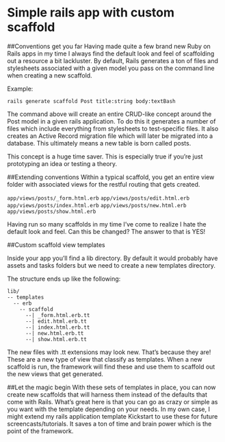# Simple rails app with custom scaffold

##Conventions get you far
Having made quite a few brand new Ruby on Rails apps in my time I always find the default look and feel of scaffolding out a resource a bit lackluster. By default, Rails generates a ton of files and stylesheets associated with a given model you pass on the command line when creating a new scaffold.

Example:

` rails generate scaffold Post title:string body:textBash `

The command above will create an entire CRUD-like concept around the Post model in a given rails application. 
To do this it generates a number of files which include everything from stylesheets to test-specific files. It also creates an Active Record migration file which will later be migrated into a database. This ultimately means a new table is born called posts.

This concept is a huge time saver. This is especially true if you’re just prototyping an idea or testing a theory.

##Extending conventions
Within a typical scaffold, you get an entire view folder with associated views for the restful routing that gets created.

`app/views/posts/_form.html.erb`
`app/views/posts/edit.html.erb`
`app/views/posts/index.html.erb`
`app/views/posts/new.html.erb`
`app/views/posts/show.html.erb`


Having run so many scaffolds in my time I’ve come to realize I hate the default look and feel. Can this be changed? The answer to that is YES!

##Custom scaffold view templates

Inside your app you’ll find a lib directory. By default it would probably have assets and tasks folders but we need to create a new templates directory.

The structure ends up like the following:

```
lib/
-- templates
  -- erb
    -- scaffold
      --| _form.html.erb.tt
      --| edit.html.erb.tt
      --| index.html.erb.tt
      --| new.html.erb.tt
      --| show.html.erb.tt
```
The new files with .tt extensions may look new. That’s because they are! These are a new type of view that classify as templates. When a new scaffold is run, the framework will find these and use them to scaffold out the new views that get generated.

##Let the magic begin
With these sets of templates in place, you can now create new scaffolds that will harness them instead of the defaults that come with Rails. What’s great here is that you can go as crazy or simple as you want with the template depending on your needs. In my own case, I might extend my rails application template Kickstart to use these for future screencasts/tutorials. It saves a ton of time and brain power which is the point of the framework.
